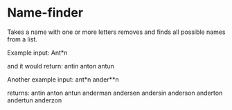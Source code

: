 # Name-finder

Takes a name with one or more letters removes and finds all possible names from a list.

Example input:
Ant*n

and it would return:
antin
anton
antun


Another example input:
ant*n ander**n

returns:
antin
anton
antun
anderman
andersen
andersin
anderson
anderton
andertun
anderzon
